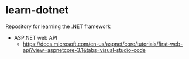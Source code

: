 # learn-dotnet
Repository for learning the .NET framework


- ASP.NET web API
  - https://docs.microsoft.com/en-us/aspnet/core/tutorials/first-web-api?view=aspnetcore-3.1&tabs=visual-studio-code
